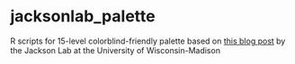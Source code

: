 # jacksonlab_palette
R scripts for 15-level colorblind-friendly palette based on [this blog post](https://jacksonlab.agronomy.wisc.edu/2016/05/23/15-level-colorblind-friendly-palette/) by the Jackson Lab at the University of Wisconsin-Madison 

